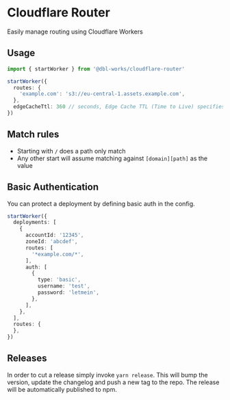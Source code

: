 # Cloudflare Router

Easily manage routing using Cloudflare Workers



## Usage

```typescript
import { startWorker } from '@dbl-works/cloudflare-router'

startWorker({
  routes: {
    'example.com': 's3://eu-central-1.assets.example.com',
  },
  edgeCacheTtl: 360 // seconds, Edge Cache TTL (Time to Live) specifies how long to cache a resource in the Cloudflare edge network
})
```



## Match rules

- Starting with `/` does a path only match
- Any other start will assume matching against `[domain][path]` as the value



## Basic Authentication

You can protect a deployment by defining basic auth in the config.

```typescript
startWorker({
  deployments: [
    {
      accountId: '12345',
      zoneId: 'abcdef',
      routes: [
        '*example.com/*',
      ],
      auth: [
        {
          type: 'basic',
          username: 'test',
          password: 'letmein',
        },
      ],
    },
  ],
  routes: {
  },
})
```


## Releases

In order to cut a release simply invoke `yarn release`. This will bump the version, update the changelog and push a new tag to the repo. The release will be automatically published to npm.
